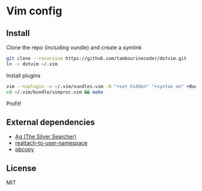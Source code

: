 # Vim config

## Install
Clone the repo (including vundle) and create a symlink
```bash
git clone --recursive https://github.com/tambourinecoder/dotvim.git
ln -s dotvim ~/.vim
```

Install plugins
```bash
vim --noplugin -u ~/.vim/vundles.vim -N "+set hidden" "+syntax on" +BundleClean! +BundleInstall +qall
cd ~/.vim/bundle/vimproc.vim && make
```

Profit!

## External dependencies
- [Ag (The Silver Searcher)](https://github.com/ggreer/the_silver_searcher)
- [reattach-to-user-namespace](https://github.com/ChrisJohnsen/tmux-MacOSX-pasteboard)
- [pbcopy](https://developer.apple.com/library/mac/documentation/Darwin/Reference/ManPages/man1/pbcopy.1.html)

## License
MIT
